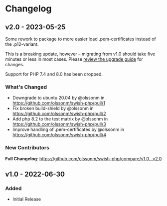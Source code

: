 # Changelog

## v2.0 - 2023-05-25

Some rework to package to more easier load .pem-certificates instead of the .p12-variant.

This is a breaking update, however – migrating from v1.0 should take five minutes or less in most cases. Please [review the upgrade guide](https://github.com/olssonm/swish-php/blob/main/UPGRADE.md) for changes.

Support for PHP 7.4 and 8.0 has been dropped.

### What's Changed

- Downgrade to ubuntu 20.04 by @olssonm in https://github.com/olssonm/swish-php/pull/1
- Fix broken build-shield by @olssonm in https://github.com/olssonm/swish-php/pull/2
- Add php 8.2 to the test matrix by @olssonm in https://github.com/olssonm/swish-php/pull/3
- Improve handling of .pem-certificates by @olssonm in https://github.com/olssonm/swish-php/pull/4

### New Contributors

**Full Changelog**: https://github.com/olssonm/swish-php/compare/v1.0...v2.0

## v1.0 - 2022-06-30

### Added

- Initial Release
